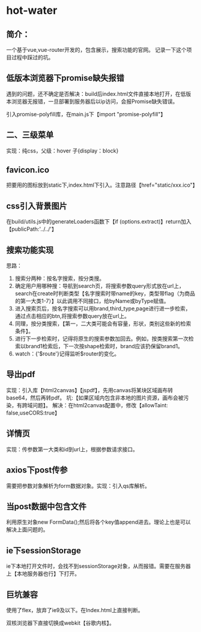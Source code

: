 # hot-water
## 简介：
一个基于vue,vue-router开发的，包含展示，搜索功能的官网。
记录一下这个项目过程中踩过的坑。

## 低版本浏览器下promise缺失报错
遇到的问题，还不确定是否解决：build后index.html文件直接本地打开，在低版本浏览器无报错，一旦部署到服务器后以ip访问，会报Promise缺失错误。

引入promise-polyfill库，在main.js下【import "promise-polyfill"】


## 二、三级菜单
实现：纯css，父级：hover 子{display：block}

## favicon.ico
把要用的图标放到static下,index.html下引入。注意路径【href="static/xxx.ico"】

## css引入背景图片
在build/utils.js中的generateLoaders函数下【if (options.extract)】return加入【publicPath:'../../'】

## 搜索功能实现
思路：
1. 搜索分两种：按名字搜索，按分类搜。
2. 确定用户用哪种搜：导航到search页，将搜索参数query形式放在url上，search在create时判断类型【名字搜索时带name的key，类型带flag（为商品的第一大类1-7）】以此调用不同接口，给byName或byType赋值。
3. 进入搜索页后，按名字搜索可以用brand,third_type,page进行进一步检索，通过点击相应的btn,将搜索参数query放在url上。
4. 同理，按分类搜索，【第一，二大类可能会有容量，形状，类别这些新的检索条件】。
5. 进行下一步检索时，记得将原生的搜索参数加回去。例如，按类搜索第一次检索以brand1检索后，下一次按shape检索时，brand应该扔保留brand1。
6. watch：{'$route'}记得监听$router的变化。

## 导出pdf
实现：引入库【html2canvas】【jspdf】，先用canvas将某块区域画布转base64，然后再转pdf。
坑:【如果区域内包含非本地的图片资源，画布会被污染，有跨域问题】。
解决：在html2canvas配置中，修改【allowTaint: false,useCORS:true】

## 详情页
实现：传参数第一大类和id到url上，根据参数请求接口。

## axios下post传参
需要把参数对象解析为form数据对象。实现：引入qs库解析。

## 当post数据中包含文件
利用原生对象new FormData();然后将各个key值append进去。理论上也是可以解决上面问题的。

## ie下sessionStorage
ie下本地打开文件时，会找不到sessionStorage对象，从而报错。需要在服务器上【本地服务器也行】下打开。

## 巨坑兼容
使用了flex，放弃了ie9及以下。在Index.html上直接判断。

双核浏览器下直接切换成webkit【谷歌内核】。